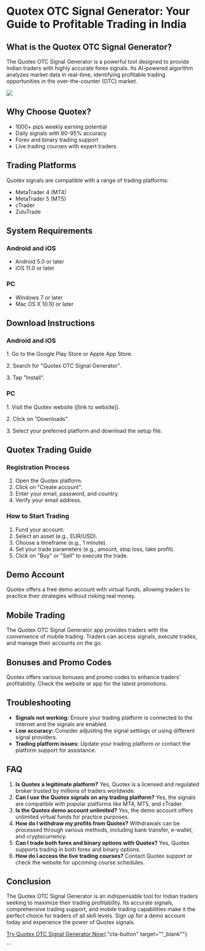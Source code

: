 # Quotex OTC Signal Generator: Your Guide to Profitable Trading in India

## What is the Quotex OTC Signal Generator?

The Quotex OTC Signal Generator is a powerful tool designed to provide
Indian traders with highly accurate forex signals. Its AI-powered
algorithm analyzes market data in real-time, identifying profitable
trading opportunities in the over-the-counter (OTC) market.

[![](https://static.quotex.io/files/4_en/300_250.jpg)](https://traff.sbs/brokerqxlid)

## Why Choose Quotex?

-   1000+ pips weekly earning potential
-   Daily signals with 80-95% accuracy
-   Forex and binary trading support
-   Live trading courses with expert traders

## Trading Platforms

Quotex signals are compatible with a range of trading platforms:

-   MetaTrader 4 (MT4)
-   MetaTrader 5 (MT5)
-   cTrader
-   ZuluTrade

## System Requirements

### Android and iOS

-   Android 5.0 or later
-   iOS 11.0 or later

### PC

-   Windows 7 or later
-   Mac OS X 10.10 or later

## Download Instructions

### Android and iOS

1\. Go to the Google Play Store or Apple App Store.

2\. Search for "Quotex OTC Signal Generator".

3\. Tap "Install".

### PC

1\. Visit the Quotex website (\[link to website\]).

2\. Click on "Downloads".

3\. Select your preferred platform and download the setup file.

## Quotex Trading Guide

### Registration Process

1.  Open the Quotex platform.
2.  Click on "Create account".
3.  Enter your email, password, and country.
4.  Verify your email address.

### How to Start Trading

1.  Fund your account.
2.  Select an asset (e.g., EUR/USD).
3.  Choose a timeframe (e.g., 1 minute).
4.  Set your trade parameters (e.g., amount, stop loss, take profit).
5.  Click on "Buy" or "Sell" to execute the trade.

## Demo Account

Quotex offers a free demo account with virtual funds, allowing traders
to practice their strategies without risking real money.

## Mobile Trading

The Quotex OTC Signal Generator app provides traders with the
convenience of mobile trading. Traders can access signals, execute
trades, and manage their accounts on the go.

## Bonuses and Promo Codes

Quotex offers various bonuses and promo codes to enhance traders\'
profitability. Check the website or app for the latest promotions.

## Troubleshooting

-   **Signals not working:** Ensure your trading platform is connected
    to the internet and the signals are enabled.
-   **Low accuracy:** Consider adjusting the signal settings or using
    different signal providers.
-   **Trading platform issues:** Update your trading platform or contact
    the platform support for assistance.

## FAQ

1.  **Is Quotex a legitimate platform?** Yes, Quotex is a licensed and
    regulated broker trusted by millions of traders worldwide.
2.  **Can I use the Quotex signals on any trading platform?** Yes, the
    signals are compatible with popular platforms like MT4, MT5, and
    cTrader.
3.  **Is the Quotex demo account unlimited?** Yes, the demo account
    offers unlimited virtual funds for practice purposes.
4.  **How do I withdraw my profits from Quotex?** Withdrawals can be
    processed through various methods, including bank transfer,
    e-wallet, and cryptocurrency.
5.  **Can I trade both forex and binary options with Quotex?** Yes,
    Quotex supports trading in both forex and binary options.
6.  **How do I access the live trading courses?** Contact Quotex support
    or check the website for upcoming course schedules.

## Conclusion

The Quotex OTC Signal Generator is an indispensable tool for Indian
traders seeking to maximize their trading profitability. Its accurate
signals, comprehensive trading support, and mobile trading capabilities
make it the perfect choice for traders of all skill levels. Sign up for
a demo account today and experience the power of Quotex signals.

[Try Quotex OTC Signal Generator
Now](\%22https://traff.sbs/brokerqxlid\%22){."cta-button"
target=""_blank""}

\`\`\`


